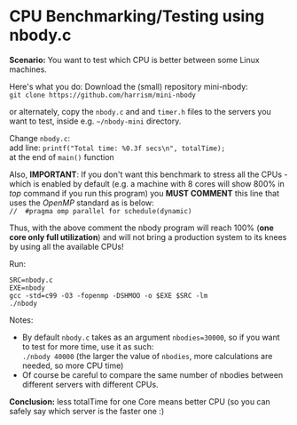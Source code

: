 # CPU Benchmarking/Testing using nbody.c

**Scenario:** You want to test which CPU is better between some Linux machines.   

Here's what you do: Download the (small) repository mini-nbody:  
`git clone https://github.com/harrism/mini-nbody`

or alternately, copy the `nbody.c` and and `timer.h` files 
to the servers you want to test, inside e.g. `~/nbody-mini` directory.

Change `nbody.c`:  
add line: `printf("Total time: %0.3f secs\n", totalTime);`  
at the end of `main()` function  

Also, **IMPORTANT**: 
If you don't want this benchmark to stress all the CPUs - which is enabled by 
default (e.g. a machine with 8 cores will show 800% in *top* command 
if you run this program) you **MUST COMMENT**
this line that uses the *OpenMP* standard as is below:  
`//  #pragma omp parallel for schedule(dynamic)`

Thus, with the above comment the nbody program will reach 100% (**one core only 
full utilization**) and will not bring a production system to its knees by using 
all the available CPUs!

Run:
```
SRC=nbody.c
EXE=nbody
gcc -std=c99 -O3 -fopenmp -DSHMOO -o $EXE $SRC -lm
./nbody
```

Notes:
- By default `nbody.c` takes as an argument `nbodies=30000`, so if you want to 
test for more time, use it as such:  
`./nbody 40000` (the larger the value of `nbodies`, more calculations are 
needed, so more CPU time)
- Of course be careful to compare the same number of nbodies between different 
servers with different CPUs.

**Conclusion:** less totalTime for one Core means better CPU (so you can safely 
say which server is the faster one :)
